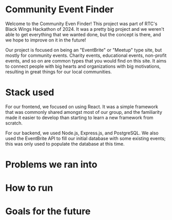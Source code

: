 # Community Event Finder
Welcome to the Community Even Finder! This project was part of RTC's Black Wings Hackathon of 2024. It was a pretty big project and we weren't able to get everything that we wanted done, but the concept is there, and we hope to improve on it in the future! 

Our project is focused on being an "EventBrite" or "Meetup" type site, but mostly for community events. Charity events, educational events, non-profit events, and so on are common types that you would find on this site. It aims to connect people with big hearts and organizations with big motivations, resulting in great things for our local communities.

# Stack used
For our frontend, we focused on using React. It was a simple framework that was commonly shared amongst most of our group, and the familiarity made it easier to develop than starting to learn a new framework from scratch.

For our backend, we used Node.js, Express.js, and PostgreSQL. We also used the EventBrite API to fill our initial database with some existing events; this was only used to populate the database at this time.

# Problems we ran into

# How to run

# Goals for the future
